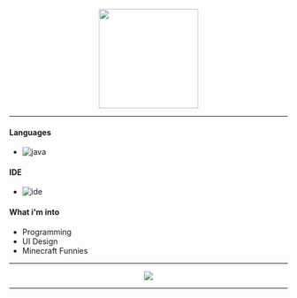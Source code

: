 <p align="center">
    <img height="180em" src="https://github-readme-stats.vercel.app/api?username=crxel&show_icons=true&theme=monokai&include_all_commits=true&count_private=true"/>
</p>

---
#### Languages
- ![java](https://img.shields.io/badge/-Python-f7ff80?style=flat-square&logo=python)

#### IDE
- ![ide](https://img.shields.io/badge/-Visual_Studio_Code-5d7dff?style=flat-square&logo=visualstudiocode)

#### What i'm into
- Programming
- UI Design
- Minecraft Funnies
---

<p align="center">
    <a href="https://discord.gg/MAWSTv3PRK"><img src="https://img.shields.io/badge/-crxelty_9999-5d7dff?style=flat-square&logo=discord"/></a>
</p>

---
